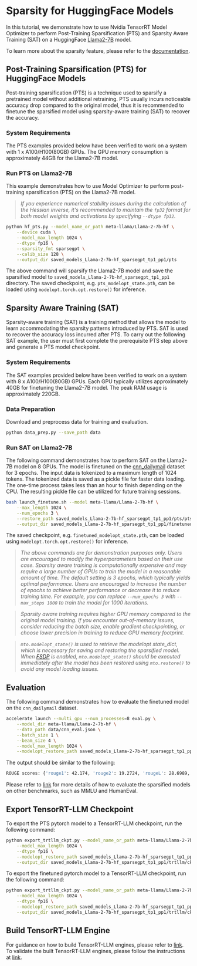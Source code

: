 # Sparsity for HuggingFace Models

In this tutorial, we demonstrate how to use Nvidia TensorRT Model Optimizer to perform Post-Training Sparsification (PTS) and Sparsity Aware Training (SAT) on a HuggingFace [Llama2-7B](https://huggingface.co/meta-llama/Llama-2-7b-hf) model.

To learn more about the sparsity feature, please refer to the [documentation](https://nvidia.github.io/TensorRT-Model-Optimizer/guides/5_sparsity.html).

## Post-Training Sparsification (PTS) for HuggingFace Models

Post-training sparsification (PTS) is a technique used to sparsify a pretrained model without additional retraining.
PTS usually incurs noticeable accuracy drop compared to the original model, thus it is recommended to finetune the sparsified model using sparsity-aware training (SAT) to recover the accuracy.

### System Requirements

The PTS examples provided below have been verified to work on a system with 1 x A100/H100(80GB) GPUs.
The GPU memory consumption is approximately 44GB for the Llama2-7B model.

### Run PTS on Llama2-7B

This example demonstrates how to use Model Optimizer to perform post-training sparsification (PTS) on the Llama2-7B model.

> *If you experience numerical stability issues during the calculation of the Hessian inverse, it's recommended to maintain the `fp32` format for both model weights and activations by specifying `--dtype fp32`.*

```sh
python hf_pts.py --model_name_or_path meta-llama/Llama-2-7b-hf \
    --device cuda \
    --model_max_length 1024 \
    --dtype fp16 \
    --sparsity_fmt sparsegpt \
    --calib_size 128 \
    --output_dir saved_models_Llama-2-7b-hf_sparsegpt_tp1_pp1/pts
```

The above command will sparsify the Llama2-7B model and save the sparsified model to `saved_models_Llama-2-7b-hf_sparsegpt_tp1_pp1` directory.
The saved checkpoint, e.g. `pts_modelopt_state.pth`, can be loaded using `modelopt.torch.opt.restore()` for inference.

## Sparsity Aware Training (SAT)

Sparsity-aware training (SAT) is a training method that allows the model to learn accommodating the sparsity patterns
introduced by PTS. SAT is used to recover the accuracy loss incurred after PTS. To carry out the following SAT example,
the user must first complete the prerequisite PTS step above and generate a PTS model checkpoint.

### System Requirements

The SAT examples provided below have been verified to work on a system with 8 x A100/H100(80GB) GPUs.
Each GPU typically utilizes approximately 40GB for finetuning the Llama2-7B model. The peak RAM usage is approximately 220GB.

### Data Preparation

Download and preprocess data for training and evaluation.

```sh
python data_prep.py --save_path data
```

### Run SAT on Llama2-7B

The following command demonstrates how to perform SAT on the Llama2-7B model on 8 GPUs.
The model is finetuned on the [cnn_dailymail](https://huggingface.co/datasets/abisee/cnn_dailymail) dataset for 3 epochs.
The input data is tokenized to a maximum length of 1024 tokens. The tokenized data is saved as a pickle file for faster data loading. The one-time process takes less than an hour to finish depending on the CPU. The resulting pickle file can be utilized for future training sessions.

```sh
bash launch_finetune.sh --model meta-llama/Llama-2-7b-hf \
    --max_length 1024 \
    --num_epochs 3 \
    --restore_path saved_models_Llama-2-7b-hf_sparsegpt_tp1_pp1/pts/pts_modelopt_state.pth \
    --output_dir saved_models_Llama-2-7b-hf_sparsegpt_tp1_pp1/finetuned
```

The saved checkpoint, e.g. `finetuned_modelopt_state.pth`, can be loaded using `modelopt.torch.opt.restore()` for inference.

> *The above commands are for demonstration purposes only. Users are encouraged to modify the hyperparameters based on their use case. Sparsity aware training is computationally expensive and may require a large number of GPUs to train the model in a reasonable amount of time. The default setting is 3 epochs, which typically yields optimal performance. Users are encouraged to increase the number of epochs to achieve better performance or decrease it to reduce training time. For example, you can replace `--num_epochs 3` with `--max_steps 1000` to train the model for 1000 iterations.*

> *Sparsity aware training requires higher GPU memory compared to the original model training. If you encounter out-of-memory issues, consider reducing the batch size, enable gradient checkpointing, or choose lower precision in training to reduce GPU memory footprint.*

> *`mto.modelopt_state()` is used to retrieve the modelopt state_dict, which is necessary for saving and restoring the sparsified model. When [FSDP](https://pytorch.org/docs/stable/fsdp.html) is enabled, `mto.modelopt_state()` should be executed immediately after the model has been restored using `mto.restore()` to avoid any model loading issues.*

## Evaluation

The following command demonstrates how to evaluate the finetuned model on the `cnn_dailymail` dataset.

```sh
accelerate launch --multi_gpu --num_processes=8 eval.py \
    --model_dir meta-llama/Llama-2-7b-hf \
    --data_path data/cnn_eval.json \
    --batch_size 1 \
    --beam_size 4 \
    --model_max_length 1024 \
    --modelopt_restore_path saved_models_Llama-2-7b-hf_sparsegpt_tp1_pp1/finetuned/finetuned_modelopt_state.pth
```

The output should be similar to the following:

```sh
ROUGE scores: {'rouge1': 42.174, 'rouge2': 19.2724, 'rougeL': 28.6989, 'rougeLsum': 39.1394}
```

Please refer to [link](../llm_eval/README.md#Evaluation-scripts-for-LLM-tasks) for more details of how to evaluate the sparsified models on other benchmarks, such as MMLU and HumanEval.

## Export TensorRT-LLM Checkpoint

To export the PTS pytorch model to a TensorRT-LLM checkpoint, run the following command:

```sh
python export_trtllm_ckpt.py --model_name_or_path meta-llama/Llama-2-7b-hf \
    --model_max_length 1024 \
    --dtype fp16 \
    --modelopt_restore_path saved_models_Llama-2-7b-hf_sparsegpt_tp1_pp1/pts_modelopt_state.pth \
    --output_dir saved_models_Llama-2-7b-hf_sparsegpt_tp1_pp1/trtllm/ckpt_pts
```

To export the finetuned pytorch model to a TensorRT-LLM checkpoint, run the following command:

```sh
python export_trtllm_ckpt.py --model_name_or_path meta-llama/Llama-2-7b-hf \
    --model_max_length 1024 \
    --dtype fp16 \
    --modelopt_restore_path saved_models_Llama-2-7b-hf_sparsegpt_tp1_pp1/finetuned/finetuned_modelopt_state.pth \
    --output_dir saved_models_Llama-2-7b-hf_sparsegpt_tp1_pp1/trtllm/ckpt_finetuned
```

## Build TensorRT-LLM Engine

For guidance on how to build TensorRT-LLM engines, please refer to [link](../llm_ptq/README.md#TensorRT-LLM-Engine-Build).
To validate the built TensorRT-LLM engines, please follow the instructions at [link](../llm_ptq/README.md#TensorRT-LLM-Engine-Validation).

